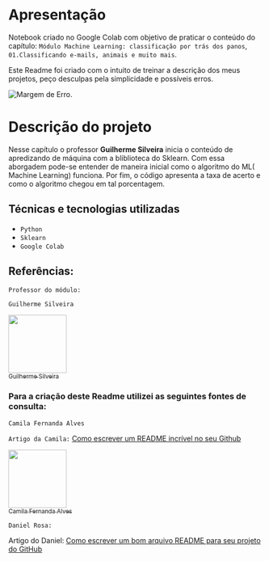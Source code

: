 ﻿# Apresentação 

Notebook criado no Google Colab com objetivo de praticar o conteúdo do capítulo: `Módulo Machine Learning: classificação por trás dos panos`, `01.Classificando e-mails, animais e muito mais`.

Este Readme foi criado com o intuito de treinar a descrição dos meus projetos, peço desculpas pela simplicidade e possíveis erros. 

![Margem de Erro.](https://i.imgur.com/1MHimsU.jpg)

# Descrição do projeto

Nesse capítulo o professor **Guilherme Silveira**  inicia o conteúdo de apredizando de máquina com a bliblioteca do Sklearn.
Com essa aborgadem pode-se entender de maneira inicial como o algoritmo do ML( Machine Learning) funciona.
Por fim,  o código apresenta a taxa de acerto e como o algoritmo chegou em tal porcentagem.

## Técnicas e tecnologias utilizadas

- ``Python``
- ``Sklearn``
- ``Google Colab``

## Referências:

`Professor do módulo:`

``Guilherme Silveira``

[<img src="https://avatars.githubusercontent.com/u/51391?v=4" width=115><br><sub> Guilherme Silveira</sub>](https://github.com/guilhermesilveira)

### Para a criação deste Readme utilizei as seguintes fontes de consulta: 

`Camila Fernanda Alves`

``Artigo da Camila:``
[Como escrever um README incrível no seu Github](https://www.alura.com.br/artigos/escrever-bom-readme)

[<img src="https://avatars.githubusercontent.com/u/37356058?v=4" width=115><br><sub>Camila Fernanda Alves</sub>](https://github.com/camilafernanda)

`Daniel Rosa:`

Artigo do Daniel:
[Como escrever um bom arquivo README para seu projeto do GitHub](https://www.freecodecamp.org/portuguese/news/como-escrever-um-bom-arquivo-readme-para-seu-projeto-do-github/)


